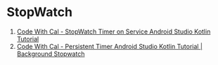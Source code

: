 # StopWatch

1. [Code With Cal - StopWatch Timer on Service Android Studio Kotlin Tutorial](https://www.youtube.com/watch?v=LPjhP9D3pm8&ab_channel=CodeWithCal)
2. [Code With Cal - Persistent Timer Android Studio Kotlin Tutorial | Background Stopwatch](https://www.youtube.com/watch?v=lDpd3mLWYK4&ab_channel=CodeWithCal)